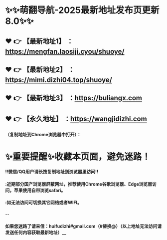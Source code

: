 # :sparkles::sparkles:萌翻导航-2025最新地址发布页更新8.0:sparkles::sparkles:

 :heart: :point_right: 【最新地址1】 ：https://mengfan.laosiji.cyou/shuoye/
 ------
 :heart: :point_right: 【最新地址2】 ：https://mimi.dizhi04.top/shuoye/
 ------
 :heart: :point_right: 【最新地址3】 ：https://buliangx.com
 ------
 :heart: :point_right: 【永久地址】 ：https://wangjidizhi.com
 ------

#### （复制地址到Chrome浏览器中打开）：
# :sparkles:重要提醒:sparkles:收藏本页面，避免迷路！
#### ‼️微信/QQ用户请长按复制地址到浏览器里访问‼
#### :近期部分国产浏览器屏蔽网址，推荐使用Chrome谷歌浏览器、Edge浏览器访问，苹果使用自带浏览safari。
#### :如无法访问可切换其它网络或者WIFI。
--
#### 如果您迷路了请来信：huifudizhi#gmail.com（#替换@）（以上地址无法访问请发送任何内容获取最新地址）__
